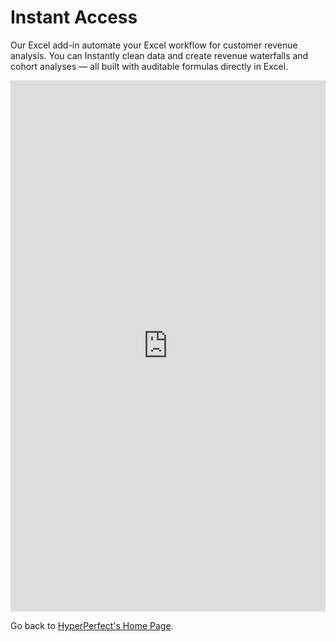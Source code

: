 
# Instant Access

Our Excel add-in automate your Excel workflow for customer revenue analysis.  You can Instantly clean data and create revenue waterfalls and cohort analyses — all built with auditable formulas directly in Excel.


<iframe width="540" height="850" src="https://sibforms.com/serve/MUIFAIXgmfE9DUPV3I5jeFDIlSIqO6weQRZlNkgCdDxnbF_Ga-e7Y-Otob41LRNxu_ykssaGl5swW8cFYDQegH5F7EC3uMj3x6H8vxR_RHK0d8UVZe8pA5Mjib0pu89V3ZBEvUXXQ4Dg4CW06sG5JqZ-umRMm4TktH3m3C6QhUfxg5DSLhgo7-TWGL071XaJzWtBbN6KyIVi9cPe" frameborder="0" scrolling="auto" allowfullscreen style="display: block;margin-left: auto;margin-right: auto;max-width: 100%;"></iframe>




Go back to [HyperPerfect's Home Page](https://www.hyperperfect.ai/).

